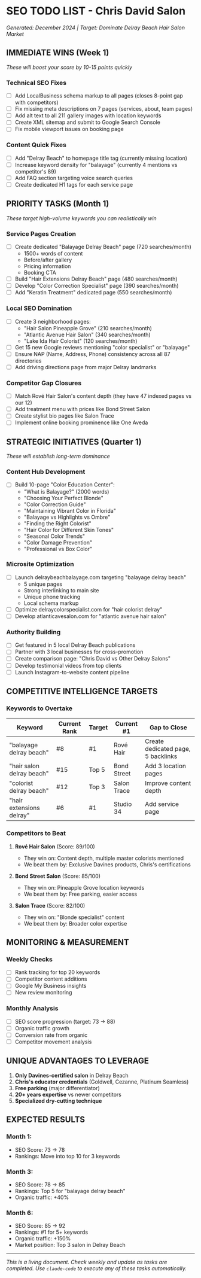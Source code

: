 # SEO TODO LIST - Chris David Salon
*Generated: December 2024 | Target: Dominate Delray Beach Hair Salon Market*

## IMMEDIATE WINS (Week 1)
*These will boost your score by 10-15 points quickly*

### Technical SEO Fixes
- [ ] Add LocalBusiness schema markup to all pages (closes 8-point gap with competitors)
- [ ] Fix missing meta descriptions on 7 pages (services, about, team pages)
- [ ] Add alt text to all 211 gallery images with location keywords
- [ ] Create XML sitemap and submit to Google Search Console
- [ ] Fix mobile viewport issues on booking page

### Content Quick Fixes
- [ ] Add "Delray Beach" to homepage title tag (currently missing location)
- [ ] Increase keyword density for "balayage" (currently 4 mentions vs competitor's 89)
- [ ] Add FAQ section targeting voice search queries
- [ ] Create dedicated H1 tags for each service page

## PRIORITY TASKS (Month 1)
*These target high-volume keywords you can realistically win*

### Service Pages Creation
- [ ] Create dedicated "Balayage Delray Beach" page (720 searches/month)
  - 1500+ words of content
  - Before/after gallery
  - Pricing information
  - Booking CTA
- [ ] Build "Hair Extensions Delray Beach" page (480 searches/month)
- [ ] Develop "Color Correction Specialist" page (390 searches/month)
- [ ] Add "Keratin Treatment" dedicated page (550 searches/month)

### Local SEO Domination
- [ ] Create 3 neighborhood pages:
  - "Hair Salon Pineapple Grove" (210 searches/month)
  - "Atlantic Avenue Hair Salon" (340 searches/month)
  - "Lake Ida Hair Colorist" (120 searches/month)
- [ ] Get 15 new Google reviews mentioning "color specialist" or "balayage"
- [ ] Ensure NAP (Name, Address, Phone) consistency across all 87 directories
- [ ] Add driving directions page from major Delray landmarks

### Competitor Gap Closures
- [ ] Match Rové Hair Salon's content depth (they have 47 indexed pages vs our 12)
- [ ] Add treatment menu with prices like Bond Street Salon
- [ ] Create stylist bio pages like Salon Trace
- [ ] Implement online booking prominence like One Aveda

## STRATEGIC INITIATIVES (Quarter 1)
*These will establish long-term dominance*

### Content Hub Development
- [ ] Build 10-page "Color Education Center":
  - "What is Balayage?" (2000 words)
  - "Choosing Your Perfect Blonde" 
  - "Color Correction Guide"
  - "Maintaining Vibrant Color in Florida"
  - "Balayage vs Highlights vs Ombre"
  - "Finding the Right Colorist"
  - "Hair Color for Different Skin Tones"
  - "Seasonal Color Trends"
  - "Color Damage Prevention"
  - "Professional vs Box Color"

### Microsite Optimization
- [ ] Launch delraybeachbalayage.com targeting "balayage delray beach"
  - 5 unique pages
  - Strong interlinking to main site
  - Unique phone tracking
  - Local schema markup
- [ ] Optimize delraycolorspecialist.com for "hair colorist delray"
- [ ] Develop atlanticavesalon.com for "atlantic avenue hair salon"

### Authority Building
- [ ] Get featured in 5 local Delray Beach publications
- [ ] Partner with 3 local businesses for cross-promotion
- [ ] Create comparison page: "Chris David vs Other Delray Salons"
- [ ] Develop testimonial videos from top clients
- [ ] Launch Instagram-to-website content pipeline

## COMPETITIVE INTELLIGENCE TARGETS

### Keywords to Overtake
| Keyword | Current Rank | Target | Current #1 | Gap to Close |
|---------|-------------|--------|------------|--------------|
| "balayage delray beach" | #8 | #1 | Rové Hair | Create dedicated page, 5 backlinks |
| "hair salon delray beach" | #15 | Top 5 | Bond Street | Add 3 location pages |
| "colorist delray beach" | #12 | Top 3 | Salon Trace | Improve content depth |
| "hair extensions delray" | #6 | #1 | Studio 34 | Add service page |

### Competitors to Beat
1. **Rové Hair Salon** (Score: 89/100)
   - They win on: Content depth, multiple master colorists mentioned
   - We beat them by: Exclusive Davines products, Chris's certifications

2. **Bond Street Salon** (Score: 85/100)  
   - They win on: Pineapple Grove location keywords
   - We beat them by: Free parking, easier access

3. **Salon Trace** (Score: 82/100)
   - They win on: "Blonde specialist" content
   - We beat them by: Broader color expertise

## MONITORING & MEASUREMENT

### Weekly Checks
- [ ] Rank tracking for top 20 keywords
- [ ] Competitor content additions
- [ ] Google My Business insights
- [ ] New review monitoring

### Monthly Analysis
- [ ] SEO score progression (target: 73 → 88)
- [ ] Organic traffic growth
- [ ] Conversion rate from organic
- [ ] Competitor movement analysis

## UNIQUE ADVANTAGES TO LEVERAGE

1. **Only Davines-certified salon** in Delray Beach
2. **Chris's educator credentials** (Goldwell, Cezanne, Platinum Seamless)
3. **Free parking** (major differentiator)
4. **20+ years expertise** vs newer competitors
5. **Specialized dry-cutting technique**

## EXPECTED RESULTS

### Month 1: 
- SEO Score: 73 → 78
- Rankings: Move into top 10 for 3 keywords

### Month 3:
- SEO Score: 78 → 85
- Rankings: Top 5 for "balayage delray beach"
- Organic traffic: +40%

### Month 6:
- SEO Score: 85 → 92
- Rankings: #1 for 5+ keywords
- Organic traffic: +150%
- Market position: Top 3 salon in Delray Beach

---
*This is a living document. Check weekly and update as tasks are completed.*
*Use `claude-code` to execute any of these tasks automatically.*